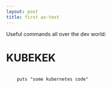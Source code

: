```yaml
---
layout: post
title: first az-test
---
```

Useful commands all over the dev world:

<h1>KUBEKEK</h1>

<pre>
  <code class="ruby">
    puts "some kubernetes code"
  </code>
</pre>
